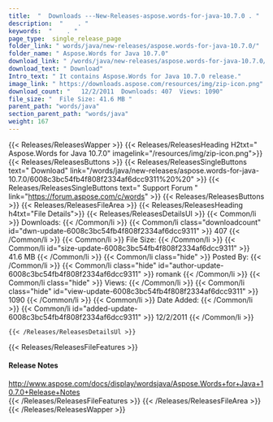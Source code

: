 ```yaml
---
title:  "  Downloads ---New-Releases-aspose.words-for-java-10.7.0 . " 
description:  "    . " 
keywords:  "    . " 
page_type:  single_release_page
folder_link: " words/java/new-releases/aspose.words-for-java-10.7.0/"
folder_name: " Aspose.Words for Java 10.7.0"
download_link: " /words/java/new-releases/aspose.words-for-java-10.7.0/6008c3bc54fb4f808f2334af6dcc9311"
download_text: " Download"
Intro_text: " It contains Aspose.Words for Java 10.7.0 release."
image_link: " https://downloads.aspose.com/resources/img/zip-icon.png"
download_count: "   12/2/2011  Downloads: 407  Views: 1090"
file_size: "  File Size: 41.6 MB "
parent_path: "words/java"
section_parent_path: "words/java"
weight: 167 
---
```


{{< Releases/ReleasesWapper >}}
  {{< Releases/ReleasesHeading H2txt=" Aspose.Words for Java 10.7.0" imagelink="/resources/img/zip-icon.png">}}
  {{< Releases/ReleasesButtons >}}
    {{< Releases/ReleasesSingleButtons text=" Download" link="/words/java/new-releases/aspose.words-for-java-10.7.0/6008c3bc54fb4f808f2334af6dcc9311%20%20" >}}
    {{< Releases/ReleasesSingleButtons text=" Support Forum " link="https://forum.aspose.com/c/words" >}}
  {{< Releases/ReleasesButtons >}}
  {{< Releases/ReleasesFileArea >}}
    {{< Releases/ReleasesHeading h4txt="File Details">}}
    {{< Releases/ReleasesDetailsUl >}}
            {{< Common/li  >}} Downloads: {{< /Common/li >}} 
      {{< Common/li class="downloadcount" id="dwn-update-6008c3bc54fb4f808f2334af6dcc9311" >}} 407 {{< /Common/li >}} 
      {{< Common/li  >}} File Size: {{< /Common/li >}} 
      {{< Common/li id="size-update-6008c3bc54fb4f808f2334af6dcc9311" >}} 41.6 MB {{< /Common/li >}} 
      {{< Common/li  class="hide" >}} Posted By: {{< /Common/li >}} 
      {{< Common/li class="hide" id="author-update-6008c3bc54fb4f808f2334af6dcc9311" >}} romank {{< /Common/li >}} 
      {{< Common/li class="hide"  >}} Views: {{< /Common/li >}} 
      {{< Common/li class="hide" id="view-update-6008c3bc54fb4f808f2334af6dcc9311" >}} 1090 {{< /Common/li >}} 
      {{< Common/li  >}} Date Added: {{< /Common/li >}} 
      {{< Common/li id="added-update-6008c3bc54fb4f808f2334af6dcc9311" >}} 12/2/2011 {{< /Common/li >}} 

    {{< /Releases/ReleasesDetailsUl >}}

  {{< Releases/ReleasesFileFeatures >}}
      <h4>Release Notes</h4><div><a href="http://www.aspose.com/docs/display/wordsjava/Aspose.Words+for+Java+10.7.0+Release+Notes">http://www.aspose.com/docs/display/wordsjava/Aspose.Words+for+Java+10.7.0+Release+Notes</a></div>
  {{< /Releases/ReleasesFileFeatures >}}
 {{< /Releases/ReleasesFileArea >}}
{{< /Releases/ReleasesWapper >}}


